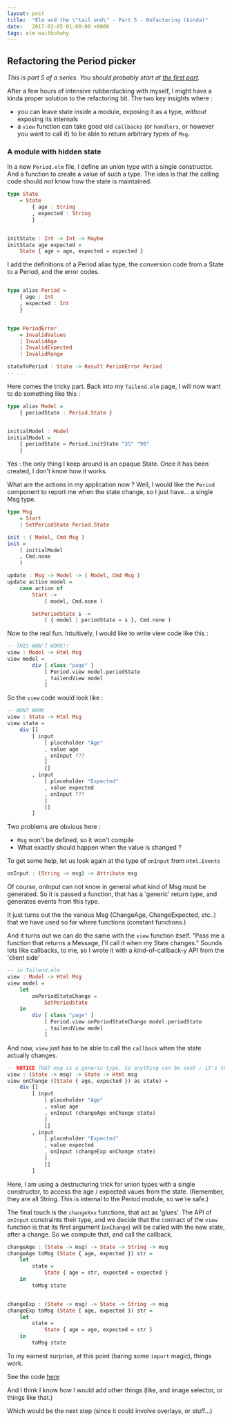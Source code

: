 ```yaml
---
layout: post
title:  "Elm and the \"tail end\" - Part 5 - Refactoring (kinda)"
date:   2017-02-05 01:00:00 +0000
tags: elm waitbutwhy
---
```

## Refactoring the Period picker

_This is part 5 of a series. You should probably start at [the first part](/2016/08/21/elm-tail-end-part-1)._

After a few hours of intensive rubberducking with myself, I might have a kinda proper solution to the refactoring bit.
The two key insights where :

* you can leave state inside a module, exposing it as a type, *without* exposing its internals
* a `view` function can take good old `callbacks` (or `handlers`, or however you want to call it) to be able to return arbitrary types of `Msg`.

### A module with hidden state

In a new `Period.elm` file, I define an union type with a single constructor.
And a function to create a value of such a type.
The idea is that the calling code should *not* know how the state is maintained.

``` haskell
type State
    = State
        { age : String
        , expected : String
        }


initState : Int -> Int -> Maybe
initState age expected =
    State { age = age, expected = expected }
```

I add the definitions of a Period alias type, the conversion code from a State to a Period, and the error codes.

``` haskell

type alias Period =
    { age : Int
    , expected : Int
    }


type PeriodError
    = InvalidValues
    | InvalidAge
    | InvalidExpected
    | InvalidRange

stateToPeriod : State -> Result PeriodError Period
-- ...
```

Here comes the tricky part. Back into my `Tailend.elm` page, I will now want to do something like this :

```haskell
type alias Model =
    { periodState : Period.State }


initialModel : Model
initialModel =
    { periodState = Period.initState "35" "90"
    }

```

Yes : the only thing I keep around is an opaque State. Once it has been created, I don't know how it works.

What are the actions in my application now ? Well, I would like the `Period` component to report me when the state change,
so I just have... a single Msg type.

``` haskell
type Msg
    = Start
    | SetPeriodState Period.State

init : ( Model, Cmd Msg )
init =
    ( initialModel
    , Cmd.none
    )

update : Msg -> Model -> ( Model, Cmd Msg )
update action model =
    case action of
        Start ->
            ( model, Cmd.none )

        SetPeriodState s ->
            ( { model | periodState = s }, Cmd.none )

```

Now to the real fun. Intuitively, I would like to write view code like this :

``` haskell
-- THIS WON'T WORK!!
view : Model -> Html Msg
view model =
        div [ class "page" ]
            [ Period.view model.periodState
            , tailendView model
            ]
```

So the `view` code would look like :

``` haskell
-- WONT WORK
view : State -> Html Msg
view state =
    div []
        [ input
            [ placeholder "Age"
            , value age
            , onInput ???
            ]
            []
        , input
            [ placeholder "Expected"
            , value expected
            , onInput ???
            ]
            []
        ]
```

Two problems are obvious here :

- `Msg` won't be defined, so it won't compile
- What exactly should happen when the value is changed ?

To get some help, let us look again at the type of `onInput` from `Html.Events`

``` haskell
onInput : (String -> msg) -> Attribute msg
```

Of course, onInput can not know in general what kind of Msg must be generated.
So it is passed a function, that has a 'generic' return type, and generates events from this type.

It just turns out the the various Msg (ChangeAge, ChangeExpected, etc..) that we have used so far where functions (constant functions.)

And it turns out we can do the same with the `view` function itself. "Pass me a function that returns a Message, I'll call it when my State changes."
Sounds lots like callbacks, to me, so I wrote it with a kind-of-callback-y API from the 'client side'

``` haskell
-- in Tailend.elm
view : Model -> Html Msg
view model =
    let
        onPeriodStateChange =
            SetPeriodState
    in
        div [ class "page" ]
            [ Period.view onPeriodStateChange model.periodState
            , tailendView model
            ]
```

And now, `view` just has to be able to call the `callback` when the state actually changes.

``` haskell
-- NOTICE THAT msg is a generic type. So anything can be sent ; it's the callback that decides.
view : (State -> msg) -> State -> Html msg
view onChange ((State { age, expected }) as state) =
    div []
        [ input
            [ placeholder "Age"
            , value age
            , onInput (changeAge onChange state)
            ]
            []
        , input
            [ placeholder "Expected"
            , value expected
            , onInput (changeExp onChange state)
            ]
            []
        ]
```

Here, I am using a destructuring trick for union types with a single constructor, to access the age / expected vaues from the state.
(Remember, they are all String. This is internal to the Period module, so we're safe.)

The final touch is the `changeXxx` functions, that act as 'glues'. The API of `onInput` constraints their type, and we decide that the
contract of the `view` function is that its first argument (`onChange`) will be called with the new state, after a change.
So we compute that, and call the callback.

``` haskell
changeAge : (State -> msg) -> State -> String -> msg
changeAge toMsg (State { age, expected }) str =
    let
        state =
            State { age = str, expected = expected }
    in
        toMsg state


changeExp : (State -> msg) -> State -> String -> msg
changeExp toMsg (State { age, expected }) str =
    let
        state =
            State { age = age, expected = str }
    in
        toMsg state
```

To my earnest surprise, at this point (baring some `import` magic), things work.

See the code [here](https://github.com/phtrivier/tailend/tree/factor-view)

And I think I know how I would add other things (like, and image selector, or things like that.)

Which would be the next step (since it could involve overlays, or stuff...)
